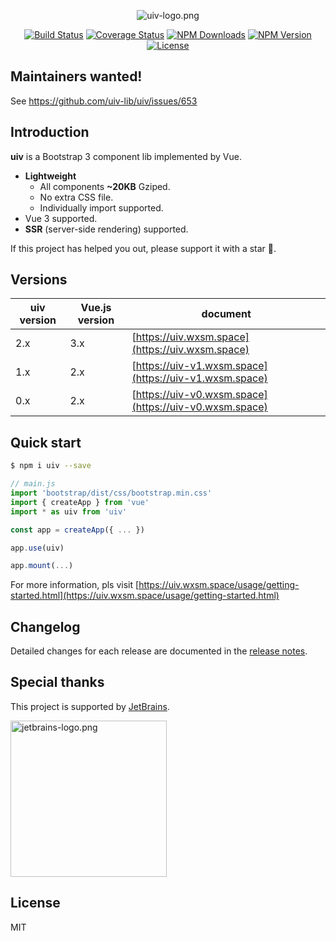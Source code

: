 <p align="center">
<img src="https://static.wxsm.space/uiv/logo.png" alt="uiv-logo.png">
</p>

<p align="center">
<a href="https://github.com/uiv-lib/uiv"><img src="https://github.com/uiv-lib/uiv/workflows/CI/badge.svg" alt="Build Status"></a>
<a href="https://coveralls.io/github/uiv-lib/uiv?branch=dev"> <img src="https://coveralls.io/repos/github/uiv-lib/uiv/badge.svg?branch=dev" alt="Coverage Status"></a>
<a href="https://www.npmjs.com/package/uiv"><img src="https://badgen.net/npm/dm/uiv" alt="NPM Downloads"></a>
<a href="https://www.npmjs.com/package/uiv"><img src="https://badgen.net/npm/v/uiv" alt="NPM Version"></a>
<a href="https://github.com/uiv-lib/uiv"><img src="https://badgen.net/github/license/uiv-lib/uiv" alt="License"></a>
</p>

## Maintainers wanted!

See https://github.com/uiv-lib/uiv/issues/653


## Introduction

**uiv** is a Bootstrap 3 component lib implemented by Vue.

* **Lightweight**
  * All components **~20KB** Gziped.
  * No extra CSS file.
  * Individually import supported.
* Vue 3 supported.
* **SSR** (server-side rendering) supported.

If this project has helped you out, please support it with a star :star2:.

## Versions

uiv version | Vue.js version | document
----------- | -------        | -----------
2.x         | 3.x            | [https://uiv.wxsm.space](https://uiv.wxsm.space)
1.x         | 2.x            | [https://uiv-v1.wxsm.space](https://uiv-v1.wxsm.space)
0.x         | 2.x            | [https://uiv-v0.wxsm.space](https://uiv-v0.wxsm.space)

## Quick start

```bash
$ npm i uiv --save
```

```javascript
// main.js
import 'bootstrap/dist/css/bootstrap.min.css'
import { createApp } from 'vue'
import * as uiv from 'uiv'

const app = createApp({ ... })

app.use(uiv)

app.mount(...)
```

For more information, pls visit [https://uiv.wxsm.space/usage/getting-started.html](https://uiv.wxsm.space/usage/getting-started.html)

## Changelog

Detailed changes for each release are documented in the [release notes](https://github.com/uiv-lib/uiv/releases).

## Special thanks

This project is supported by [JetBrains](https://www.jetbrains.com/?from=uiv).

<p>
<a href="https://www.jetbrains.com/?from=uiv"><img width="250" src="https://static.wxsm.space/others/jetbrains-logo.png" alt="jetbrains-logo.png"></a>
</p>

## License

MIT
